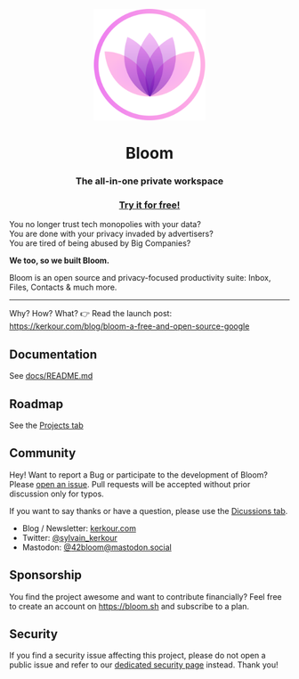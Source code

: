 <p align="center">
  <a href="https://bloom.sh" target="_blank" rel="noopener"><img alt="Bloom logo" src="./docs/logo.png" height="200" /></a>
  <h1 align="center">Bloom</h1>
  <h3 align="center">The all-in-one private workspace</h3>
  <h3 align="center">
    <a href="https://bloom.sh">Try it for free!</a>
  </h3>
</p>


You no longer trust tech monopolies with your data?<br/>
You are done with your privacy invaded by advertisers? <br/>
You are tired of being abused by Big Companies?

**We too, so we built Bloom.**

Bloom is an open source and privacy-focused productivity suite: Inbox, Files, Contacts &
much more.


--------------------------------

Why? How? What? 👉 Read the launch post: https://kerkour.com/blog/bloom-a-free-and-open-source-google



## Documentation

See [docs/README.md](docs/README.md)



## Roadmap

See the [Projects tab](https://github.com/skerkour/bloom/projects)



## Community

Hey! Want to report a Bug or participate to the development of Bloom? Please [open an issue](https://github.com/skerkour/bloom/issues). Pull requests will be accepted without prior discussion only for typos.

If you want to say thanks or have a question, please use the [Dicussions tab](https://github.com/skerkour/bloom/discussions).

* Blog / Newsletter: [kerkour.com](https://kerkour.com)
* Twitter: [@sylvain_kerkour](https://twitter.com/@sylvain_kerkour)
* Mastodon: [@42bloom@mastodon.social](https://mastodon.social/@42bloom)



## Sponsorship

You find the project awesome and want to contribute financially? Feel free to create an account
on https://bloom.sh and subscribe to a plan.



## Security

If you find a security issue affecting this project, please do not open a public issue and refer to our
[dedicated security page](https://bloom.sh/security) instead. Thank you!
